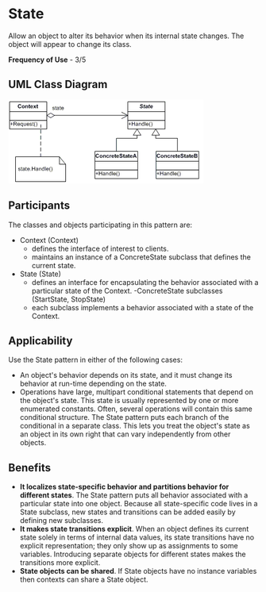 # State

Allow an object to alter its behavior when its internal state changes. The object will appear to change its class.

**Frequency of Use** - 3/5

## UML Class Diagram
![State UML](state.gif)

## Participants
The classes and objects participating in this pattern are:
- Context (Context)
  - defines the interface of interest to clients.
  - maintains an instance of a  ConcreteState subclass that defines the current state.
- State (State)
  - defines an interface for encapsulating the behavior associated with a particular state of the Context.
-ConcreteState subclasses (StartState, StopState)
  - each subclass implements a behavior associated with a state of the Context.

## Applicability
Use the State pattern in either of the following cases:
- An object's behavior depends on its state, and it must change its behavior at run-time depending on the state.
- Operations have large, multipart conditional statements that depend on the object's state. This state is usually represented by one or more enumerated constants. Often, several operations will contain this same conditional structure. The State pattern puts each branch of the conditional in a separate class. This lets you treat the object's state as an object in its own right that can vary independently from other objects.

## Benefits
- **It localizes state-specific behavior and partitions behavior for different states**. The State pattern puts all behavior associated with a particular state into one object. Because all state-specific code lives in a State subclass, new states and transitions can be added easily by defining new subclasses.
- **It makes state transitions explicit**. When an object defines its current state solely in terms of internal data values, its state transitions have no explicit representation; they only show up as assignments to some variables. Introducing separate objects for different states makes the transitions more explicit.
- **State objects can be shared**. If State objects have no instance variables then contexts can share a State object.
